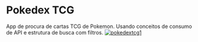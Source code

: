 # Pokedex TCG
 App de procura de cartas TCG de Pokemon. Usando conceitos de consumo de API e estrutura de busca com filtros.
 <a href="https://pokedex-tcg.herokuapp.com" target="_blanck"><img src="https://i.ibb.co/grDB947/pokedextcg1.png" alt="pokedextcg1" border="0"></a>
